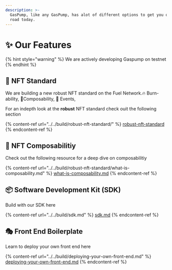 ```yaml
---
description: >-
  GasPump, like any GasPump, has alot of different options to get you on the
  road today.
---
```


# ✨ Our Features

{% hint style="warning" %}
We are actively developing Gaspump on testnet&#x20;
{% endhint %}

## 📄 NFT Standard

We are building a new robust NFT standard on the Fuel Network.🔥 Burn-ability, :jigsaw:Composability, :bell: Events,&#x20;

For an indepth look at the **robust** NFT standard check ouit the following section

{% content-ref url="../../build/robust-nft-standard/" %}
[robust-nft-standard](../../build/robust-nft-standard/)
{% endcontent-ref %}

## 🧩 NFT Composabilitiy

Check out the following resource for a deep dive on composabilitiy

{% content-ref url="../../build/robust-nft-standard/what-is-composability.md" %}
[what-is-composability.md](../../build/robust-nft-standard/what-is-composability.md)
{% endcontent-ref %}

## 📦 Software Development Kit (SDK)

Build with our SDK here

{% content-ref url="../../build/sdk.md" %}
[sdk.md](../../build/sdk.md)
{% endcontent-ref %}

## 🎭 Front End Boilerplate

Learn to deploy your own front end here

{% content-ref url="../../build/deploying-your-own-front-end.md" %}
[deploying-your-own-front-end.md](../../build/deploying-your-own-front-end.md)
{% endcontent-ref %}



